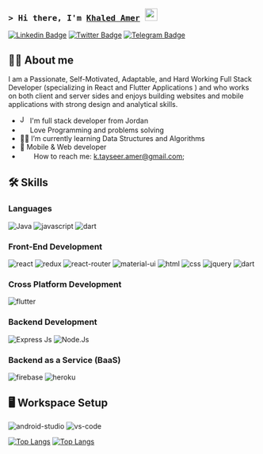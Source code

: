 ### <samp>&gt; Hi there, I'm <a href="https://gkassym.netlify.app" target="_blank">Khaled Amer</a> <img src="https://media.giphy.com/media/hvRJCLFzcasrR4ia7z/giphy.gif" width="25"> </samp>

[![Linkedin Badge](https://img.shields.io/badge/-LinkedIn-0e76a8?style=flat-square&logo=Linkedin&logoColor=white)](https://www.linkedin.com/in/khaledamerrr/)
[![Twitter Badge](https://img.shields.io/badge/-Twitter-00acee?style=flat-square&logo=Twitter&logoColor=white)](https://twitter.com/KhaledAmeerr)
[![Telegram Badge](https://img.shields.io/badge/-Telegram-0088cc?style=flat-square&logo=Telegram&logoColor=white)](https://t.me/+Xr4L6flJ3bY4ZDA0)

## 👩‍💻 About me
I am a Passionate, Self-Motivated, Adaptable, and Hard Working Full Stack Developer (specializing in React and Flutter Applications ) and  who works on both client and server sides and enjoys building websites and mobile applications with strong design and analytical skills.
<br/>
* <img width="16" src="https://upload.wikimedia.org/wikipedia/commons/thumb/2/2e/Nuvola_Jordan_flag.svg/1024px-Nuvola_Jordan_flag.svg.png" alt="Jordan" /> I'm full stack developer from Jordan
* <img width="16" src="https://about.gitlab.com/images/blogimages/GitLab-Dev.png" alt="" /> Love Programming and problems solving
* 👩‍🏫  I’m currently learning Data Structures and Algorithms
* 📱  Mobile & Web developer
* <img src="https://github.com/Gapur/Gapur/blob/main/assets/letterbox.gif?raw=true" width="16" />&nbsp;&nbsp; How to reach me: k.tayseer.amer@gmail.com;


## 🛠️ Skills

### Languages

![Java](https://img.shields.io/badge/Java-000000?style=for-the-badge&logo=java&logoColor=white)
![javascript](https://img.shields.io/badge/JavaScript-323330?style=for-the-badge&logo=javascript&logoColor=F7DF1E)
![dart](https://img.shields.io/badge/Dart-28B6F6?style=for-the-badge&logo=dart&logoColor=white)

### Front-End Development
![react](https://img.shields.io/badge/React-20232A?style=for-the-badge&logo=react&logoColor=61DAFB)
![redux](https://img.shields.io/badge/Redux-593D88?style=for-the-badge&logo=redux&logoColor=white)
![react-router](https://img.shields.io/badge/React_Router-CA4245?style=for-the-badge&logo=react-router&logoColor=white)
![material-ui](https://img.shields.io/badge/Material_UI-0081CB?style=for-the-badge&logo=mui&logoColor=white)
![html](https://img.shields.io/badge/HTML5-E34F26?style=for-the-badge&logo=html5&logoColor=white)
![css](https://img.shields.io/badge/CSS3-1572B6?style=for-the-badge&logo=css3&logoColor=white)
![jquery](https://img.shields.io/badge/jQuery-0769AD?style=for-the-badge&logo=jquery&logoColor=white)
![dart](https://img.shields.io/badge/Dart-28B6F6?style=for-the-badge&logo=dart&logoColor=white)

### Cross Platform Development

![flutter](https://img.shields.io/badge/Flutter-28B6F6?style=for-the-badge&logo=flutter&logoColor=white)

### Backend Development 
![Express Js](https://img.shields.io/badge/express-000000?style=for-the-badge&logo=express&logoColor=white)
![Node.Js](https://img.shields.io/badge/Node-000000?style=for-the-badge&logo=node.js&logoColor=white)


### Backend as a Service (BaaS)
![firebase](https://img.shields.io/badge/Firebase-ffaa00?style=for-the-badge&logo=Firebase&logoColor=white)
![heroku](https://img.shields.io/badge/Heroku-430098?style=for-the-badge&logo=heroku&logoColor=white)


## 🖥️ Workspace Setup
![android-studio](https://img.shields.io/badge/android%20Studio-009555?style=for-the-badge&logo=android-studio&logoColor=white)
![vs-code](https://img.shields.io/badge/VS_Code-007ACC?style=for-the-badge&logo=Visual-Studio-Code&logoColor=white)




[![Top Langs](https://github-readme-stats.vercel.app/api?username=khaledammer&theme=dark%22%20width=%2262%)](https://github.com/anuraghazra/github-readme-stats)
[![Top Langs](https://github-readme-stats.vercel.app/api/top-langs/?username=fluorspar20&layout=compact)](https://github.com/anuraghazra/github-readme-stats)





